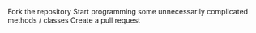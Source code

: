 Fork the repository
Start programming some unnecessarily complicated methods / classes
Create a pull request
